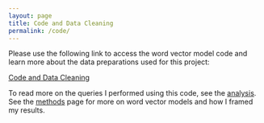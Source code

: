 ```yaml
---
layout: page
title: Code and Data Cleaning
permalink: /code/
---
```


<p>Please use the following link to access the word vector model code and learn more about the data preparations used for this project:

<a href="https://mybinder.org/v2/gh/ccloutier312/ColdWarWordEmbeddings/49bbeee74fcbdf1e9e30fc6962e8f1332f944bb0">Code and Data Cleaning</a>

<p>To read more on the queries I performed using this code, see the <a href="https://ccloutier312.github.io/analysis/">analysis</a>. See the <a href="https://ccloutier312.github.io/methods/">methods</a> page for more on word vector models and how I framed my results.</p>